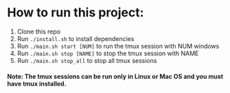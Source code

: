 # How to run this project:

1. Clone this repo
2. Run `./install.sh` to install dependencies
3. Run `./main.sh start [NUM]` to run the tmux session with NUM windows
4. Run `./main.sh stop [NAME]` to stop the tmux session with NAME
5. Run `./main.sh stop_all` to stop all tmux sessions

#### Note: The tmux sessions can be run only in Linux or Mac OS and you must have tmux installed.